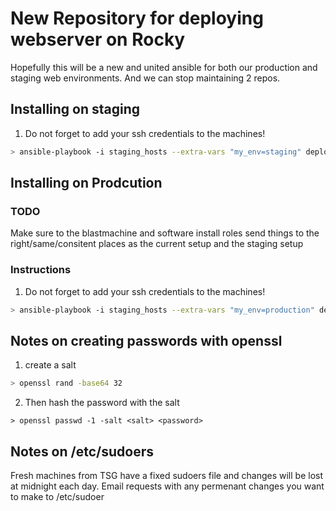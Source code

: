 
# New Repository for deploying webserver on Rocky

Hopefully this will be a new and united ansible for both our production and staging web environments. And we can stop maintaining 2 repos. 

## Installing on staging


1.  Do not forget to add your ssh credentials to the machines!



``` bash
> ansible-playbook -i staging_hosts --extra-vars "my_env=staging" deploy_staging.yml
```

## Installing on Prodcution

### TODO

Make sure to the blastmachine and software install roles send things to the right/same/consitent places
as the current setup and the staging setup

### Instructions

1.  Do not forget to add your ssh credentials to the machines!


``` bash
> ansible-playbook -i staging_hosts --extra-vars "my_env=production" deploy_staging.yml
```



## Notes on creating passwords with openssl

1. create a salt

``` bash
> openssl rand -base64 32
```

2. Then hash the password with the salt

```
> openssl passwd -1 -salt <salt> <password>
```

## Notes on /etc/sudoers

Fresh machines from TSG have a fixed sudoers file and changes will be lost at midnight each day. Email requests with any permenant changes you want to make to /etc/sudoer